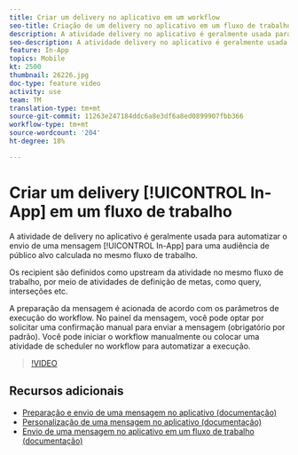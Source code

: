 ```yaml
---
title: Criar um delivery no aplicativo em um workflow
seo-title: Criação de um delivery no aplicativo em um fluxo de trabalho
description: A atividade delivery no aplicativo é geralmente usada para automatizar o envio de uma mensagem no aplicativo para uma audiência de público alvo calculada no mesmo fluxo de trabalho.
seo-description: A atividade delivery no aplicativo é geralmente usada para automatizar o envio de uma mensagem no aplicativo para uma audiência de público alvo calculada no mesmo fluxo de trabalho.
feature: In-App
topics: Mobile
kt: 2500
thumbnail: 26226.jpg
doc-type: feature video
activity: use
team: TM
translation-type: tm+mt
source-git-commit: 11263e247184ddc6a8e3df6a8ed0899907fbb366
workflow-type: tm+mt
source-wordcount: '204'
ht-degree: 18%

---
```



# Criar um delivery [!UICONTROL In-App] em um fluxo de trabalho

A atividade de delivery no aplicativo é geralmente usada para automatizar o envio de uma mensagem [!UICONTROL In-App] para uma audiência de público alvo calculada no mesmo fluxo de trabalho.

Os recipient são definidos como upstream da atividade no mesmo fluxo de trabalho, por meio de atividades de definição de metas, como query, interseções etc.

A preparação da mensagem é acionada de acordo com os parâmetros de execução do workflow. No painel da mensagem, você pode optar por solicitar uma confirmação manual para enviar a mensagem (obrigatório por padrão). Você pode iniciar o workflow manualmente ou colocar uma atividade de scheduler no workflow para automatizar a execução.

>[!VIDEO](https://video.tv.adobe.com/v/26226?quality=12)

## Recursos adicionais

* [Preparação e envio de uma mensagem no aplicativo (documentação)](https://docs.adobe.com/content/help/en/campaign-standard/using/communication-channels/in-app-messaging/preparing-and-sending-an-in-app-message.html)
* [Personalização de uma mensagem no aplicativo (documentação)](https://docs.adobe.com/content/help/en/campaign-standard/using/communication-channels/in-app-messaging/customizing-an-in-app-message.html)
* [Envio de uma mensagem no aplicativo em um fluxo de trabalho (documentação)](https://docs.adobe.com/content/help/en/campaign-standard/using/managing-processes-and-data/channel-activities/in-app-delivery.html)
